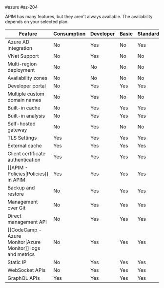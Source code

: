 #azure #az-204 

APIM has many features, but they aren't always available.
The availability depends on your selected plan.

| Feature                                                      | Consumption | Developer | Basic | Standard | Premium |
| ------------------------------------------------------------ | ----------- | --------- | ----- | -------- | ------- |
| Azure AD integration                                         | No          | Yes       | No    | Yes      | Yes     |
| VNet Support                                                 | No          | Yes       | No    | No       | Yes     |
| Multi-region deployment                                      | No          | No        | No    | No       | Yes     |
| Availability zones                                           | No          | No        | No    | No       | Yes     |
| Developer portal                                             | No          | Yes       | Yes   | Yes      | Yes     |
| Multiple custom domain names                                 | No          | Yes       | No    | No       | Yes     |
| Built-in cache                                               | No          | Yes       | Yes   | Yes      | Yes     |
| Built-in analysis                                            | No          | Yes       | Yes   | Yes      | Yes     |
| Self-hosted gateway                                          | No          | Yes       | No    | No       | Yes     |
| TLS Settings                                                 | Yes         | Yes       | Yes   | Yes      | Yes     |
| External cache                                               | Yes         | Yes       | Yes   | Yes      | Yes     |
| Client certificate authentication                            | Yes         | Yes       | Yes   | Yes      | Yes     |
| [[APIM - Policies\|Policies]] in APIM                        | Yes         | Yes       | Yes   | Yes      | Yes     |
| Backup and restore                                           | No          | Yes       | Yes   | Yes      | Yes     |
| Management over Git                                          | No          | Yes       | Yes   | Yes      | Yes     |
| Direct management API                                        | No          | Yes       | Yes   | Yes      | Yes     |
| [[CodeCamp - Azure Monitor\|Azure Monitor]] logs and metrics | No          | Yes       | Yes   | Yes      | Yes     |
| Static IP                                                    | No          | Yes       | Yes   | Yes      | Yes     |
| WebSocket APIs                                               | No          | Yes       | Yes   | Yes      | Yes     |
| GraphQL APIs                                                 | Yes         | Yes       | Yes   | Yes      | Yes     |
